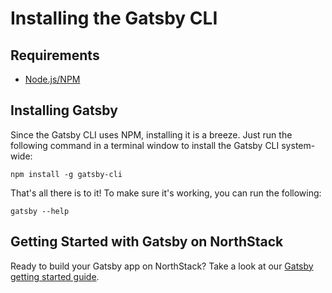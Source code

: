 # Installing the Gatsby CLI

## Requirements

* [Node.js/NPM](https://nodejs.org/)

## Installing Gatsby

Since the Gatsby CLI uses NPM, installing it is a breeze. Just run the following command in a terminal window to install the Gatsby CLI system-wide:

```shell
npm install -g gatsby-cli
```

That's all there is to it! To make sure it's working, you can run the following:

```shell
gatsby --help
```

## Getting Started with Gatsby on NorthStack

Ready to build your Gatsby app on NorthStack? Take a look at our [Gatsby getting started guide](/gatsby/getting-started.md).